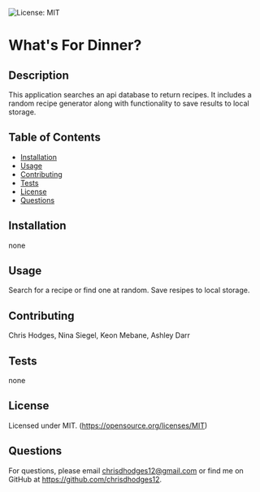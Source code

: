 

  
  ![License: MIT](https://img.shields.io/badge/License-MIT-yellow.svg)
  # What's For Dinner? 
  ## Description

  This application searches an api database to return recipes.  It includes a random recipe generator along with functionality to save results to local storage.
  ## Table of Contents

  * [Installation](#installation)
  * [Usage](#usage)
  * [Contributing](#contribution)
  * [Tests](#tests)
  * [License](#license)
  * [Questions](#questions)

  ## Installation
  none
  ## Usage
  Search for a recipe or find one at random.  Save resipes to local storage.
  ## Contributing
  Chris Hodges, Nina Siegel, Keon Mebane, Ashley Darr
  ## Tests
  none 
  ## License
  Licensed under MIT. 
(https://opensource.org/licenses/MIT)
  ## Questions
  For questions, please email chrisdhodges12@gmail.com or find me on GitHub at https://github.com/chrisdhodges12.